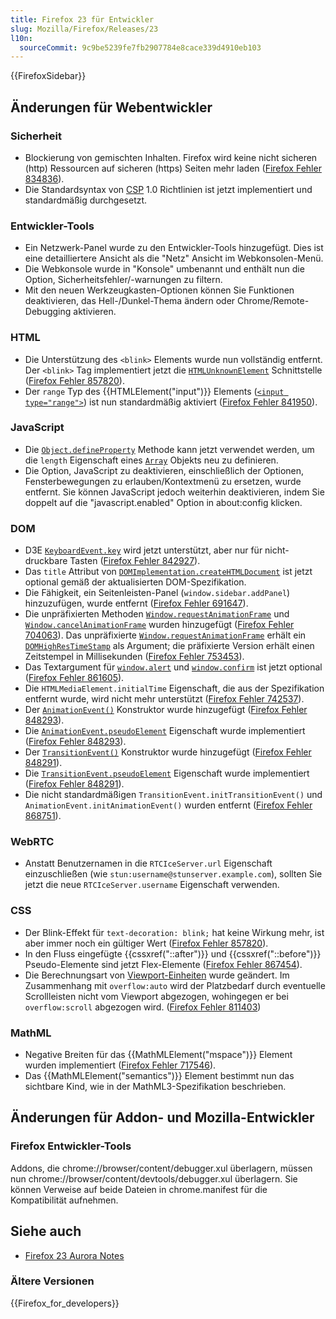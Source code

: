```yaml
---
title: Firefox 23 für Entwickler
slug: Mozilla/Firefox/Releases/23
l10n:
  sourceCommit: 9c9be5239fe7fb2907784e8cace339d4910eb103
---
```


{{FirefoxSidebar}}

## Änderungen für Webentwickler

### Sicherheit

- Blockierung von gemischten Inhalten. Firefox wird keine nicht sicheren (http) Ressourcen auf sicheren (https) Seiten mehr laden ([Firefox Fehler 834836](https://bugzil.la/834836)).
- Die Standardsyntax von [CSP](/de/docs/Web/HTTP/CSP) 1.0 Richtlinien ist jetzt implementiert und standardmäßig durchgesetzt.

### Entwickler-Tools

- Ein Netzwerk-Panel wurde zu den Entwickler-Tools hinzugefügt. Dies ist eine detailliertere Ansicht als die "Netz" Ansicht im Webkonsolen-Menü.
- Die Webkonsole wurde in "Konsole" umbenannt und enthält nun die Option, Sicherheitsfehler/-warnungen zu filtern.
- Mit den neuen Werkzeugkasten-Optionen können Sie Funktionen deaktivieren, das Hell-/Dunkel-Thema ändern oder Chrome/Remote-Debugging aktivieren.

### HTML

- Die Unterstützung des `<blink>` Elements wurde nun vollständig entfernt. Der `<blink>` Tag implementiert jetzt die [`HTMLUnknownElement`](/de/docs/Web/API/HTMLUnknownElement) Schnittstelle ([Firefox Fehler 857820](https://bugzil.la/857820)).
- Der `range` Typ des {{HTMLElement("input")}} Elements ([`<input type="range">`](/de/docs/Web/HTML/Element/input/range)) ist nun standardmäßig aktiviert ([Firefox Fehler 841950](https://bugzil.la/841950)).

### JavaScript

- Die [`Object.defineProperty`](/de/docs/Web/JavaScript/Reference/Global_Objects/Object/defineProperty) Methode kann jetzt verwendet werden, um die `length` Eigenschaft eines [`Array`](/de/docs/Web/JavaScript/Reference/Global_Objects/Array) Objekts neu zu definieren.
- Die Option, JavaScript zu deaktivieren, einschließlich der Optionen, Fensterbewegungen zu erlauben/Kontextmenü zu ersetzen, wurde entfernt. Sie können JavaScript jedoch weiterhin deaktivieren, indem Sie doppelt auf die "javascript.enabled" Option in about:config klicken.

### DOM

- D3E [`KeyboardEvent.key`](/de/docs/Web/API/KeyboardEvent#key_names_and_char_values) wird jetzt unterstützt, aber nur für nicht-druckbare Tasten ([Firefox Fehler 842927](https://bugzil.la/842927)).
- Das `title` Attribut von [`DOMImplementation.createHTMLDocument`](/de/docs/Web/API/DOMImplementation/createHTMLDocument) ist jetzt optional gemäß der aktualisierten DOM-Spezifikation.
- Die Fähigkeit, ein Seitenleisten-Panel (`window.sidebar.addPanel`) hinzuzufügen, wurde entfernt ([Firefox Fehler 691647](https://bugzil.la/691647)).
- Die unpräfixierten Methoden [`Window.requestAnimationFrame`](/de/docs/Web/API/Window/requestAnimationFrame) und [`Window.cancelAnimationFrame`](/de/docs/Web/API/Window/cancelAnimationFrame) wurden hinzugefügt ([Firefox Fehler 704063](https://bugzil.la/704063)). Das unpräfixierte [`Window.requestAnimationFrame`](/de/docs/Web/API/Window/requestAnimationFrame) erhält ein [`DOMHighResTimeStamp`](/de/docs/Web/API/DOMHighResTimeStamp) als Argument; die präfixierte Version erhält einen Zeitstempel in Millisekunden ([Firefox Fehler 753453](https://bugzil.la/753453)).
- Das Textargument für [`window.alert`](/de/docs/Web/API/Window/alert) und [`window.confirm`](/de/docs/Web/API/Window/confirm) ist jetzt optional ([Firefox Fehler 861605](https://bugzil.la/861605)).
- Die `HTMLMediaElement.initialTime` Eigenschaft, die aus der Spezifikation entfernt wurde, wird nicht mehr unterstützt ([Firefox Fehler 742537](https://bugzil.la/742537)).
- Der [`AnimationEvent()`](/de/docs/Web/API/AnimationEvent/AnimationEvent) Konstruktor wurde hinzugefügt ([Firefox Fehler 848293](https://bugzil.la/848293)).
- Die [`AnimationEvent.pseudoElement`](/de/docs/Web/API/AnimationEvent/pseudoElement) Eigenschaft wurde implementiert ([Firefox Fehler 848293](https://bugzil.la/848293)).
- Der [`TransitionEvent()`](/de/docs/Web/API/TransitionEvent/TransitionEvent) Konstruktor wurde hinzugefügt ([Firefox Fehler 848291](https://bugzil.la/848291)).
- Die [`TransitionEvent.pseudoElement`](/de/docs/Web/API/TransitionEvent/pseudoElement) Eigenschaft wurde implementiert ([Firefox Fehler 848291](https://bugzil.la/848291)).
- Die nicht standardmäßigen `TransitionEvent.initTransitionEvent()` und `AnimationEvent.initAnimationEvent()` wurden entfernt ([Firefox Fehler 868751](https://bugzil.la/868751)).

### WebRTC

- Anstatt Benutzernamen in die `RTCIceServer.url` Eigenschaft einzuschließen (wie `stun:username@stunserver.example.com`), sollten Sie jetzt die neue `RTCIceServer.username` Eigenschaft verwenden.

### CSS

- Der Blink-Effekt für `text-decoration: blink;` hat keine Wirkung mehr, ist aber immer noch ein gültiger Wert ([Firefox Fehler 857820](https://bugzil.la/857820)).
- In den Fluss eingefügte {{cssxref("::after")}} und {{cssxref("::before")}} Pseudo-Elemente sind jetzt Flex-Elemente ([Firefox Fehler 867454](https://bugzil.la/867454)).
- Die Berechnungsart von [Viewport-Einheiten](/de/docs/Web/CSS/length#viewport-percentage_lengths) wurde geändert. Im Zusammenhang mit `overflow:auto` wird der Platzbedarf durch eventuelle Scrollleisten nicht vom Viewport abgezogen, wohingegen er bei `overflow:scroll` abgezogen wird. ([Firefox Fehler 811403](https://bugzil.la/811403))

### MathML

- Negative Breiten für das {{MathMLElement("mspace")}} Element wurden implementiert ([Firefox Fehler 717546](https://bugzil.la/717546)).
- Das {{MathMLElement("semantics")}} Element bestimmt nun das sichtbare Kind, wie in der MathML3-Spezifikation beschrieben.

## Änderungen für Addon- und Mozilla-Entwickler

### Firefox Entwickler-Tools

Addons, die chrome://browser/content/debugger.xul überlagern, müssen nun chrome://browser/content/devtools/debugger.xul überlagern. Sie können Verweise auf beide Dateien in chrome.manifest für die Kompatibilität aufnehmen.

## Siehe auch

- [Firefox 23 Aurora Notes](https://website-archive.mozilla.org/www.mozilla.org/firefox_releasenotes/en-us/firefox/23.0a2/auroranotes/)

### Ältere Versionen

{{Firefox_for_developers}}
